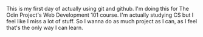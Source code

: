 This is my first day of actually using git and github. I'm doing this for The Odin Project's Web Development 101 course. I'm actually studying CS but I feel like I miss a lot of stuff. So I wanna do as much project as I can, as I feel that's the only way I can learn.
